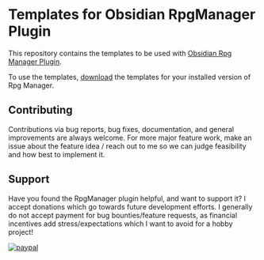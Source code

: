 # Templates for Obsidian RpgManager Plugin

This repository contains the templates to be used with [Obsidian Rpg Manager Plugin](https://github.com/carlonicora/obsidian-rpg-manager).

To use the templates, [download](https://github.com/carlonicora/obsidian-rpgmanager-templates/releases) the templates for your installed version of Rpg Manager.


## Contributing

Contributions via bug reports, bug fixes, documentation, and general improvements are always welcome. For more major
feature work, make an issue about the feature idea / reach out to me so we can judge feasibility and how best to
implement it.

## Support

Have you found the RpgManager plugin helpful, and want to support it? I accept donations which go towards future
development efforts. I generally do not accept payment for bug bounties/feature requests, as financial incentives add
stress/expectations which I want to avoid for a hobby project!

[![paypal](https://www.paypalobjects.com/en_US/i/btn/btn_donateCC_LG.gif)](https://www.paypal.com/donate/?hosted_button_id=U7NBNN7ZQA2J6)